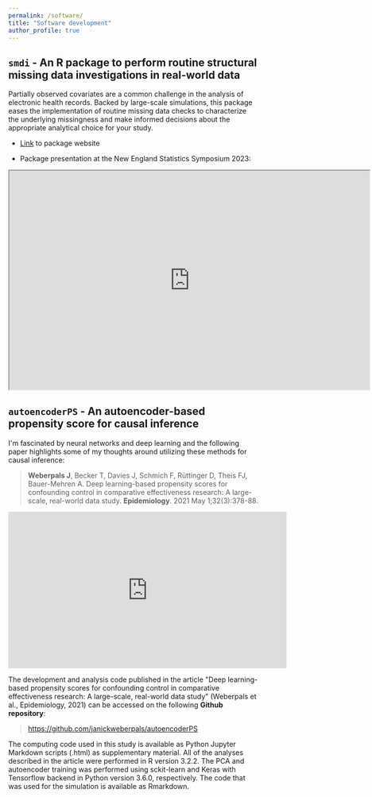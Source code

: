 ```yaml
---
permalink: /software/
title: "Software development"
author_profile: true
---
```


## `smdi` - An R package to perform routine structural missing data investigations in real-world data

Partially observed covariates are a common challenge in the analysis of electronic health records. Backed by large-scale simulations, this package eases the implementation of routine missing data checks to characterize the underlying missingness and make informed decisions about the appropriate analytical choice for your study.

-   [Link](https://janickweberpals.gitlab-pages.partners.org/smdi/index.html) to package website

-   Package presentation at the New England Statistics Symposium 2023:

<iframe width="725" height="440.6641" class="html" src="https://drugepi.gitlab-pages.partners.org/NESS2023/ness2023.html#/title-slide"></iframe>

## `autoencoderPS` - An autoencoder-based propensity score for causal inference

I'm fascinated by neural networks and deep learning and the following paper highlights some of my thoughts around utilizing these methods for causal inference:

> **Weberpals J**, Becker T, Davies J, Schmich F, Rüttinger D, Theis FJ, Bauer-Mehren A. Deep learning-based propensity scores for confounding control in comparative effectiveness research: A large-scale, real-world data study. **Epidemiology**. 2021 May 1;32(3):378-88.

<iframe width="560" height="315" src="https://www.youtube.com/embed/ULX5usCw1js" title="YouTube video player" frameborder="0" allow="accelerometer; autoplay; clipboard-write; encrypted-media; gyroscope; picture-in-picture" allowfullscreen></iframe>

The development and analysis code published in the article "Deep learning-based propensity scores for confounding control in comparative effectiveness research: A large-scale, real-world data study" (Weberpals et al., Epidemiology, 2021) can be accessed on the following **Github repository**:

> <https://github.com/janickweberpals/autoencoderPS>

The computing code used in this study is available as Python Jupyter Markdown scripts (.html) as supplementary material. All of the analyses described in the article were performed in R version 3.2.2. The PCA and autoencoder training was performed using sckit-learn and Keras with Tensorflow backend in Python version 3.6.0, respectively. The code that was used for the simulation is available as Rmarkdown.
